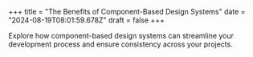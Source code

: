 +++
title = "The Benefits of Component-Based Design Systems"
date = "2024-08-19T08:01:59.678Z"
draft = false
+++

  Explore how component-based design systems can streamline your development process and ensure consistency across your projects.
        